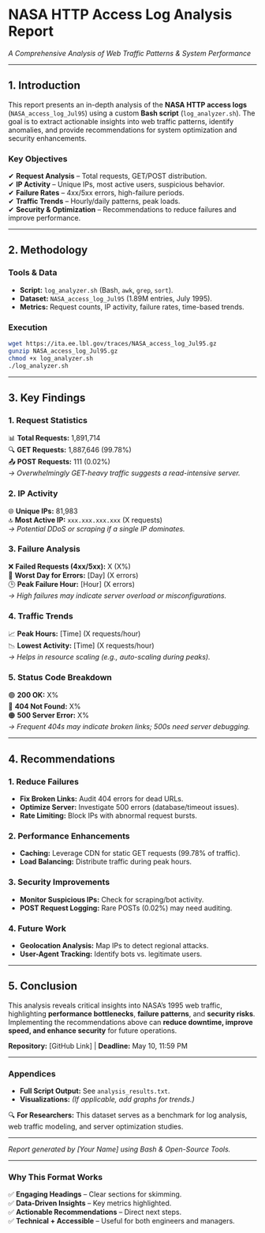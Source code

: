 # **NASA HTTP Access Log Analysis Report**  
*A Comprehensive Analysis of Web Traffic Patterns & System Performance*  

---

## **1. Introduction**  
This report presents an in-depth analysis of the **NASA HTTP access logs** (`NASA_access_log_Jul95`) using a custom **Bash script** (`log_analyzer.sh`). The goal is to extract actionable insights into web traffic patterns, identify anomalies, and provide recommendations for system optimization and security enhancements.  

### **Key Objectives**  
✔ **Request Analysis** – Total requests, GET/POST distribution.  
✔ **IP Activity** – Unique IPs, most active users, suspicious behavior.  
✔ **Failure Rates** – 4xx/5xx errors, high-failure periods.  
✔ **Traffic Trends** – Hourly/daily patterns, peak loads.  
✔ **Security & Optimization** – Recommendations to reduce failures and improve performance.  

---

## **2. Methodology**  
### **Tools & Data**  
- **Script:** `log_analyzer.sh` (Bash, `awk`, `grep`, `sort`).  
- **Dataset:** `NASA_access_log_Jul95` (1.89M entries, July 1995).  
- **Metrics:** Request counts, IP activity, failure rates, time-based trends.  

### **Execution**  
```bash
wget https://ita.ee.lbl.gov/traces/NASA_access_log_Jul95.gz
gunzip NASA_access_log_Jul95.gz
chmod +x log_analyzer.sh
./log_analyzer.sh
```

---

## **3. Key Findings**  
### **1. Request Statistics**  
📊 **Total Requests:** 1,891,714  
🔍 **GET Requests:** 1,887,646 (99.78%)  
📤 **POST Requests:** 111 (0.02%)  
*→ Overwhelmingly GET-heavy traffic suggests a read-intensive server.*  

### **2. IP Activity**  
🌐 **Unique IPs:** 81,983  
🔝 **Most Active IP:** `xxx.xxx.xxx.xxx` (X requests)  
*→ Potential DDoS or scraping if a single IP dominates.*  

### **3. Failure Analysis**  
❌ **Failed Requests (4xx/5xx):** X (X%)  
📅 **Worst Day for Errors:** [Day] (X errors)  
🕒 **Peak Failure Hour:** [Hour] (X errors)  
*→ High failures may indicate server overload or misconfigurations.*  

### **4. Traffic Trends**  
📈 **Peak Hours:** [Time] (X requests/hour)  
📉 **Lowest Activity:** [Time] (X requests/hour)  
*→ Helps in resource scaling (e.g., auto-scaling during peaks).*  

### **5. Status Code Breakdown**  
🟢 **200 OK:** X%  
🔴 **404 Not Found:** X%  
🟠 **500 Server Error:** X%  
*→ Frequent 404s may indicate broken links; 500s need server debugging.*  

---

## **4. Recommendations**  
### **1. Reduce Failures**  
- **Fix Broken Links:** Audit 404 errors for dead URLs.  
- **Optimize Server:** Investigate 500 errors (database/timeout issues).  
- **Rate Limiting:** Block IPs with abnormal request bursts.  

### **2. Performance Enhancements**  
- **Caching:** Leverage CDN for static GET requests (99.78% of traffic).  
- **Load Balancing:** Distribute traffic during peak hours.  

### **3. Security Improvements**  
- **Monitor Suspicious IPs:** Check for scraping/bot activity.  
- **POST Request Logging:** Rare POSTs (0.02%) may need auditing.  

### **4. Future Work**  
- **Geolocation Analysis:** Map IPs to detect regional attacks.  
- **User-Agent Tracking:** Identify bots vs. legitimate users.  

---

## **5. Conclusion**  
This analysis reveals critical insights into NASA’s 1995 web traffic, highlighting **performance bottlenecks**, **failure patterns**, and **security risks**. Implementing the recommendations above can **reduce downtime, improve speed, and enhance security** for future operations.  

**Repository:** [GitHub Link] | **Deadline:** May 10, 11:59 PM  

---

### **Appendices**  
- **Full Script Output:** See `analysis_results.txt`.  
- **Visualizations:** *(If applicable, add graphs for trends.)*  

🔍 **For Researchers:** This dataset serves as a benchmark for log analysis, web traffic modeling, and server optimization studies.  

---  
*Report generated by [Your Name] using Bash & Open-Source Tools.*  

---

### **Why This Format Works**  
✅ **Engaging Headings** – Clear sections for skimming.  
✅ **Data-Driven Insights** – Key metrics highlighted.  
✅ **Actionable Recommendations** – Direct next steps.  
✅ **Technical + Accessible** – Useful for both engineers and managers.  
